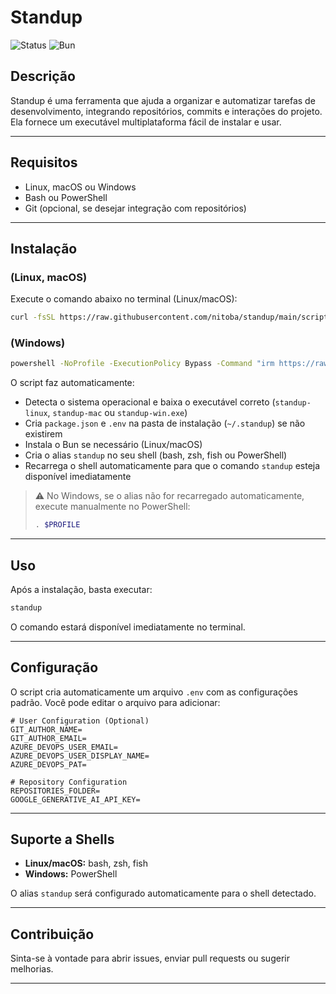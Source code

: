 # Standup

![Status](https://img.shields.io/badge/status-beta-yellow)
![Bun](https://img.shields.io/badge/runtime-bun-blue)

## Descrição

Standup é uma ferramenta que ajuda a organizar e automatizar tarefas de desenvolvimento, integrando repositórios, commits e interações do projeto. Ela fornece um executável multiplataforma fácil de instalar e usar.

---

## Requisitos

- Linux, macOS ou Windows
- Bash ou PowerShell
- Git (opcional, se desejar integração com repositórios)

---

## Instalação

### **(Linux, macOS)**

Execute o comando abaixo no terminal (Linux/macOS):

```bash
curl -fsSL https://raw.githubusercontent.com/nitoba/standup/main/scripts/install-standup.sh | bash
```

### **(Windows)**

```bash
powershell -NoProfile -ExecutionPolicy Bypass -Command "irm https://raw.githubusercontent.com/nitoba/standup/main/scripts/install-standup.ps1 | iex"
```

O script faz automaticamente:

- Detecta o sistema operacional e baixa o executável correto (`standup-linux`, `standup-mac` ou `standup-win.exe`)
- Cria `package.json` e `.env` na pasta de instalação (`~/.standup`) se não existirem
- Instala o Bun se necessário (Linux/macOS)
- Cria o alias `standup` no seu shell (bash, zsh, fish ou PowerShell)
- Recarrega o shell automaticamente para que o comando `standup` esteja disponível imediatamente

> ⚠️ No Windows, se o alias não for recarregado automaticamente, execute manualmente no PowerShell:
>
> ```powershell
> . $PROFILE
> ```

---

## Uso

Após a instalação, basta executar:

```bash
standup
```

O comando estará disponível imediatamente no terminal.

---

## Configuração

O script cria automaticamente um arquivo `.env` com as configurações padrão. Você pode editar o arquivo para adicionar:

```env
# User Configuration (Optional)
GIT_AUTHOR_NAME=
GIT_AUTHOR_EMAIL=
AZURE_DEVOPS_USER_EMAIL=
AZURE_DEVOPS_USER_DISPLAY_NAME=
AZURE_DEVOPS_PAT=

# Repository Configuration
REPOSITORIES_FOLDER=
GOOGLE_GENERATIVE_AI_API_KEY=
```

---

## Suporte a Shells

- **Linux/macOS:** bash, zsh, fish
- **Windows:** PowerShell

O alias `standup` será configurado automaticamente para o shell detectado.

---

## Contribuição

Sinta-se à vontade para abrir issues, enviar pull requests ou sugerir melhorias.

---
